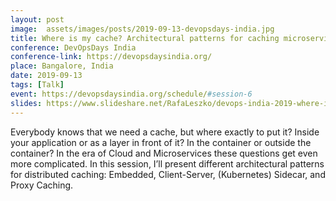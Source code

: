 ```yaml
---
layout: post
image:  assets/images/posts/2019-09-13-devopsdays-india.jpg
title: Where is my cache? Architectural patterns for caching microservices by example
conference: DevOpsDays India
conference-link: https://devopsdaysindia.org/
place: Bangalore, India
date: 2019-09-13
tags: [Talk]
event: https://devopsdaysindia.org/schedule/#session-6
slides: https://www.slideshare.net/RafaLeszko/devops-india-2019-where-is-my-cache-architectural-patterns-for-caching-microservices-by-example
---
```


Everybody knows that we need a cache, but where exactly to put it? Inside your application or as a layer in front of it? In the container or outside the container? In the era of Cloud and Microservices these questions get even more complicated. In this session, I’ll present different architectural patterns for distributed caching: Embedded, Client-Server, (Kubernetes) Sidecar, and Proxy Caching.